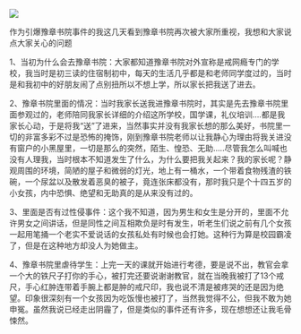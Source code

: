 <p><img src="https://github.com/ZjzMisaka/iaders/tree/master/img/2019/11/d53d4-a9e77fa3ly1g8iwij0v91j20k00b8gm9.jpg"></p>
<p><span style="color: #333333;">作为引爆豫章书院事件的我这几天看到豫章书院再次被大家所重视，我想和大家说点大家关心的问题</span><span id="more-8604"></span></p>
<p><span style="color: #333333;">1、当初为什么会去豫章书院：大家都知道豫章书院对外宣称是戒网瘾专门的学校，我当时是初三读的住宿制初中，每天的生活几乎都是和老师同学度过的，当时是和我初中的好朋友闹了点别扭所以不想上学，所以家长把我送了进去。</span></p>
<p><span style="color: #333333;">2、豫章书院里面的情况：当时我家长送我进豫章书院时，其实是先去豫章书院里面参观过的，老师陪同我家长详细的介绍这所学校，国学课，礼仪培训&#8230;.都是我家长心动，于是将我“送”了进来，当然事实并没有我家长想的那么美好，书院里一切的非富多彩不过是恐怖的掩饰，刚到豫章书院老师以让我静心为理由将我关进没有窗户的小黑屋里，一切是那么的突然，陌生、惶恐、无助&#8230;..尽管我怎么叫喊也没有人理我，当时根本不知道发生了什么，为什么要把我关起来？我的家长呢？静观周围的环境，简陋的屋子和微弱的灯光，地上有一桶水，一个带着食物残渣的铁碗，一个尿盆以及散发着恶臭的被子，竟连张床都没有，那时我只是个十四五岁的小女孩，内中恐惧、绝望和无助真的是从来没有过的。</span></p>
<p><span style="color: #333333;">3</span><span style="color: #333333;">、里面是否有过性侵事件：这个我不知道，因为男生和女生是分开的，里面不允许男女之间讲话，但是同性之间互相欺负是时有发生，听老生们说之前有几个女孩一起用笔捅一个老实不爱说话的女孩私处有时候也会打她。这种行为算是校园霸凌了，但是在这种地方却没人为她做主。</span></p>
<p><span style="color: #333333;">4、豫章书院里虐待学生：上完一天的课就开始进行考德，要是说不出，教官会拿一个大的铁尺子打你的手心，被打完还要说谢谢教官，就在当晚我被打了13个戒尺，手心红肿连带着手腕上都是肿的戒尺印，我也说不清是被疼哭的还是因为绝望。印象很深刻有一个女孩因为吃饭慢也被打了，当然我觉得不公，但我不敢为她申冤。虽然我说已经走出阴霾了，但是类似的事件还有许多，现在想想还让我毛骨悚然。​​​</span>​​​​</p>
